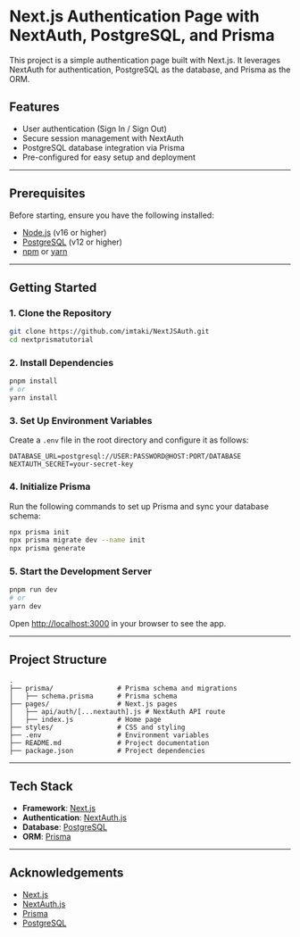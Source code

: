 # Next.js Authentication Page with NextAuth, PostgreSQL, and Prisma

This project is a simple authentication page built with Next.js. It leverages NextAuth for authentication, PostgreSQL as the database, and Prisma as the ORM.

## Features

- User authentication (Sign In / Sign Out)
- Secure session management with NextAuth
- PostgreSQL database integration via Prisma
- Pre-configured for easy setup and deployment

---

## Prerequisites

Before starting, ensure you have the following installed:

- [Node.js](https://nodejs.org/) (v16 or higher)
- [PostgreSQL](https://www.postgresql.org/) (v12 or higher)
- [npm](https://www.npmjs.com/) or [yarn](https://yarnpkg.com/)

---

## Getting Started

### 1. Clone the Repository

```bash
git clone https://github.com/imtaki/NextJSAuth.git
cd nextprismatutorial
```

### 2. Install Dependencies

```bash
pnpm install
# or
yarn install
```

### 3. Set Up Environment Variables

Create a `.env` file in the root directory and configure it as follows:

```env
DATABASE_URL=postgresql://USER:PASSWORD@HOST:PORT/DATABASE
NEXTAUTH_SECRET=your-secret-key
```

### 4. Initialize Prisma

Run the following commands to set up Prisma and sync your database schema:

```bash
npx prisma init
npx prisma migrate dev --name init
npx prisma generate
```

### 5. Start the Development Server

```bash
pnpm run dev
# or
yarn dev
```

Open [http://localhost:3000](http://localhost:3000) in your browser to see the app.

---

## Project Structure

```
.
├── prisma/                # Prisma schema and migrations
│   ├── schema.prisma      # Prisma schema
├── pages/                 # Next.js pages
│   ├── api/auth/[...nextauth].js # NextAuth API route
│   ├── index.js           # Home page
├── styles/                # CSS and styling
├── .env                   # Environment variables
├── README.md              # Project documentation
├── package.json           # Project dependencies
```

---

## Tech Stack

- **Framework**: [Next.js](https://nextjs.org/)
- **Authentication**: [NextAuth.js](https://next-auth.js.org/)
- **Database**: [PostgreSQL](https://www.postgresql.org/)
- **ORM**: [Prisma](https://www.prisma.io/)

---

## Acknowledgements

- [Next.js](https://nextjs.org/)
- [NextAuth.js](https://next-auth.js.org/)
- [Prisma](https://www.prisma.io/)
- [PostgreSQL](https://www.postgresql.org/)
